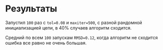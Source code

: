 # Результаты

Запустил `100` раз с `tol=0.08` и `maxiter=500`, c разной рандомной инициализацией цепи, в 40% случаев алгоритм сходится.

Средний по всем `100` запускам `RMSD=0.12`, когда алгоритм не сходится ошибка все равно не очень большая.
